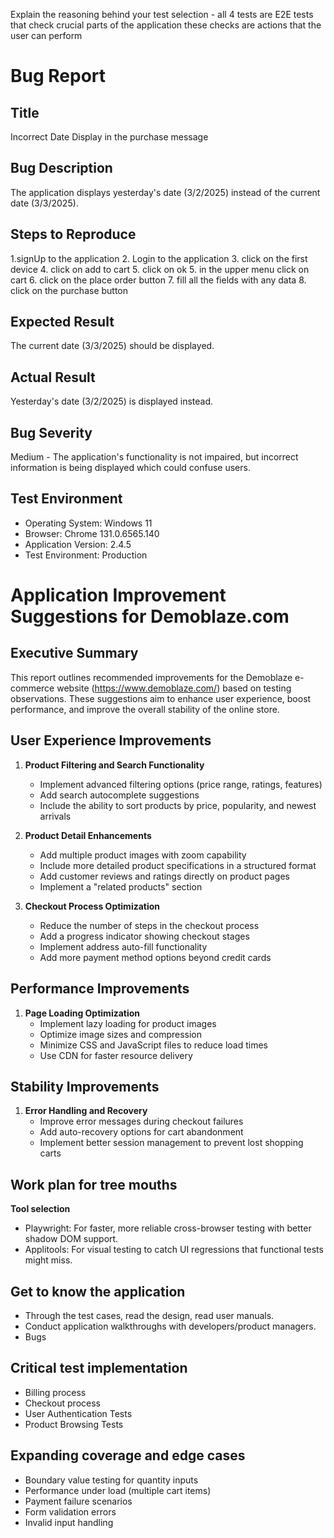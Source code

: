 Explain the reasoning behind your test selection - all 4 tests are E2E tests that check crucial parts of the application these checks are actions that the user can perform
# Bug Report

## Title
Incorrect Date Display in the purchase message

## Bug Description
The application displays yesterday's date (3/2/2025) instead of the current date (3/3/2025).

## Steps to Reproduce
1.signUp to the application
2. Login to the application
3. click on the first device
4. click on add to cart
5. click on ok
5. in the upper menu click on cart
6. click on the place order button
7. fill all the fields with any data
8. click on the purchase button

## Expected Result
The current date (3/3/2025) should be displayed.

## Actual Result
Yesterday's date (3/2/2025) is displayed instead.

## Bug Severity
Medium - The application's functionality is not impaired,
but incorrect information is being displayed which could confuse users.

## Test Environment
- Operating System: Windows 11
- Browser: Chrome 131.0.6565.140
- Application Version: 2.4.5
- Test Environment: Production

  

# Application Improvement Suggestions for Demoblaze.com

## Executive Summary
This report outlines recommended improvements for the Demoblaze
e-commerce website (https://www.demoblaze.com/)
based on testing observations.
These suggestions aim to enhance user experience,
boost performance, and improve the overall stability of the online store.

## User Experience Improvements

1. **Product Filtering and Search Functionality**
   - Implement advanced filtering options (price range, ratings, features)
   - Add search autocomplete suggestions
   - Include the ability to sort products by price, popularity, and newest arrivals

2. **Product Detail Enhancements**
   - Add multiple product images with zoom capability
   - Include more detailed product specifications in a structured format
   - Add customer reviews and ratings directly on product pages
   - Implement a "related products" section

3. **Checkout Process Optimization**
   - Reduce the number of steps in the checkout process
   - Add a progress indicator showing checkout stages
   - Implement address auto-fill functionality
   - Add more payment method options beyond credit cards

## Performance Improvements

1. **Page Loading Optimization**
   - Implement lazy loading for product images
   - Optimize image sizes and compression
   - Minimize CSS and JavaScript files to reduce load times
   - Use CDN for faster resource delivery

## Stability Improvements

1. **Error Handling and Recovery**
   - Improve error messages during checkout failures
   - Add auto-recovery options for cart abandonment
   - Implement better session management to prevent lost shopping carts


## Work plan for tree mouths
  **Tool selection**
  - Playwright: For faster, more reliable cross-browser testing with better shadow DOM support.
  - Applitools: For visual testing to catch UI regressions that functional tests might miss.
  
## Get to know the application  
  - Through the test cases, read the design, read user manuals.
  - Conduct application walkthroughs with developers/product managers.
  - Bugs

## Critical test implementation 
  - Billing process
  - Checkout process
  - User Authentication Tests
  - Product Browsing Tests

## Expanding coverage and edge cases
  - Boundary value testing for quantity inputs
  - Performance under load (multiple cart items)
  - Payment failure scenarios
  - Form validation errors
  - Invalid input handling
